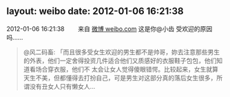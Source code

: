 layout: weibo
date: 2012-01-06 16:21:38
---
2012-01-06 16:21:38  &nbsp;&nbsp;&nbsp;&nbsp;&nbsp;&nbsp; 来自 <a href="http://weibo.com/" rel="nofollow">微博 weibo.com</a>
这是你@小齿 受欢迎的原因吗……
>  @风二码畜: 「而且很多受女生欢迎的男生都不是帅哥，妳去注意那些男生的外表，他们一定舍得投资几件适合他们又质感好的衣服鞋子包包，他们知道看场合穿衣服，他们不 太会让女人觉得傻眼错愕。比较起来，女生就算天生不美，但都懂得去打扮自己，可是男生对这部分真的落后女生很多，所谓没有丑女人只有懒女人... ​​​
